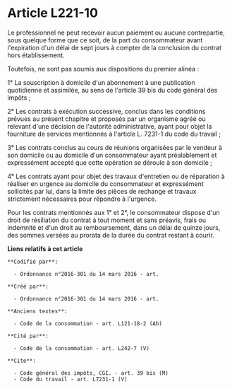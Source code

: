 # Article L221-10

Le professionnel ne peut recevoir aucun paiement ou aucune contrepartie, sous quelque forme que ce soit, de la part du
consommateur avant l'expiration d'un délai de sept jours à compter de la conclusion du contrat hors établissement.

Toutefois, ne sont pas soumis aux dispositions du premier alinéa :

1° La souscription à domicile d'un abonnement à une publication quotidienne et assimilée, au sens de l'article 39 bis du code
général des impôts ;

2° Les contrats à exécution successive, conclus dans les conditions prévues au présent chapitre et proposés par un organisme
agréé ou relevant d'une décision de l'autorité administrative, ayant pour objet la fourniture de services mentionnés à
l'article L. 7231-1 du code du travail ;

3° Les contrats conclus au cours de réunions organisées par le vendeur à son domicile ou au domicile d'un consommateur ayant
préalablement et expressément accepté que cette opération se déroule à son domicile ;

4° Les contrats ayant pour objet des travaux d'entretien ou de réparation à réaliser en urgence au domicile du consommateur
et expressément sollicités par lui, dans la limite des pièces de rechange et travaux strictement nécessaires pour répondre à
l'urgence.

Pour les contrats mentionnés aux 1° et 2°, le consommateur dispose d'un droit de résiliation du contrat à tout moment et sans
préavis, frais ou indemnité et d'un droit au remboursement, dans un délai de quinze jours, des sommes versées au prorata de
la durée du contrat restant à courir.

**Liens relatifs à cet article**

	**Codifié par**:

	  - Ordonnance n°2016-301 du 14 mars 2016 - art.

	**Créé par**:

	  - Ordonnance n°2016-301 du 14 mars 2016 - art.

	**Anciens textes**:

	  - Code de la consommation - art. L121-18-2 (Ab)

	**Cité par**:

	  - Code de la consommation - art. L242-7 (V)

	**Cite**:

	  - Code général des impôts, CGI. - art. 39 bis (M)
	  - Code du travail - art. L7231-1 (V)
